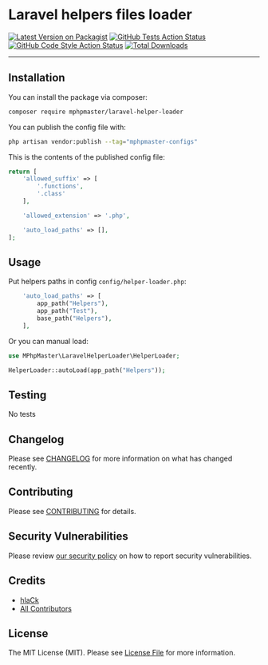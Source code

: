 # Laravel helpers files loader

[![Latest Version on Packagist](https://img.shields.io/packagist/v/mphpmaster/laravel-helper-loader.svg?style=flat-square)](https://packagist.org/packages/mphpmaster/laravel-helper-loader)
[![GitHub Tests Action Status](https://img.shields.io/github/workflow/status/mphpmaster/laravel-helper-loader/run-tests?label=tests)](https://github.com/mphpmaster/laravel-helper-loader/actions?query=workflow%3Arun-tests+branch%3Amain)
[![GitHub Code Style Action Status](https://img.shields.io/github/workflow/status/mphpmaster/laravel-helper-loader/Check%20&%20fix%20styling?label=code%20style)](https://github.com/mphpmaster/laravel-helper-loader/actions?query=workflow%3A"Check+%26+fix+styling"+branch%3Amain)
[![Total Downloads](https://img.shields.io/packagist/dt/mphpmaster/laravel-helper-loader.svg?style=flat-square)](https://packagist.org/packages/mphpmaster/laravel-helper-loader)

---
## Installation

You can install the package via composer:

```bash
composer require mphpmaster/laravel-helper-loader
```

You can publish the config file with:

```bash
php artisan vendor:publish --tag="mphpmaster-configs"
```

This is the contents of the published config file:

```php
return [
    'allowed_suffix' => [
        '.functions',
        '.class'
    ],

    'allowed_extension' => '.php',

    'auto_load_paths' => [],
];
```

## Usage

Put helpers paths in config `config/helper-loader.php`:

```php
    'auto_load_paths' => [
        app_path("Helpers"),
        app_path("Test"),
        base_path("Helpers"),
    ],
```

Or you can manual load:

```php
use MPhpMaster\LaravelHelperLoader\HelperLoader;

HelperLoader::autoLoad(app_path("Helpers"));
```

## Testing

No tests

## Changelog

Please see [CHANGELOG](CHANGELOG.md) for more information on what has changed recently.

## Contributing

Please see [CONTRIBUTING](.github/CONTRIBUTING.md) for details.

## Security Vulnerabilities

Please review [our security policy](../../security/policy) on how to report security vulnerabilities.

## Credits

- [hlaCk](https://github.com/mPhpMaster)
- [All Contributors](../../contributors)

## License

The MIT License (MIT). Please see [License File](LICENSE.md) for more information.
